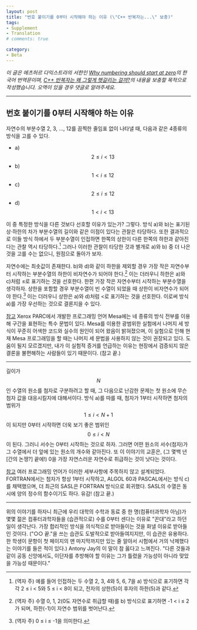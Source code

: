 ```yaml
---
layout: post
title: "번호 붙이기를 0부터 시작해야 하는 이유 (\"C++ 반복자는...\" 보충)"
tags:
- Supplement
- Translation
# comments: true

category:
- Beta
---
```


*이 글은 에츠허르 다익스트라의 서한인 [Why numbering should start at zero](https://www.cs.utexas.edu/users/EWD/transcriptions/EWD08xx/EWD831.html)의 한국어 번역문이며, [C++ 반복자는 왜 그렇게 헷갈리는 걸까?](http://localhost:4000/beta/2021/08/04/why-are-cpp-iterators-so-confusing.html)의 내용을 보충할 목적으로 작성했습니다. 오역이 있을 경우 댓글로 알려주세요.*

---

## 번호 붙이기를 0부터 시작해야 하는 이유

자연수의 부분수열 2, 3, ..., 12를 끔찍한 줄임표 없이 나타낼 때, 다음과 같은 4종류의 방식을 고를 수 있다.

* a&#41; $$2 \le i < 13$$
* b&#41; $$1 < i \le 12$$
* c&#41; $$2 \le i \le 12$$
* d&#41; $$1 < i < 13$$

이 중 특정한 방식을 다른 것보다 선호할 이유가 있는가? 그렇다. 방식 a&#41;와 b&#41;는 표기된 상·하한의 차가 부분수열의 길이와 같은 이점이 있다는 관찰은 타당하다. 또한 결과적으로 이들 방식 하에서 두 부분수열이 인접하면 한쪽의 상한이 다른 한쪽의 하한과 같아진다는 관찰 역시 타당하다.[^tn-adjacent-subsequences] 그러나 이러한 관찰이 타당한 것과 별개로 a&#41;와 b&#41; 중 더 나은 것을 고를 수는 없으니, 원점으로 돌아가 보자.

자연수에는 최솟값이 존재한다. b&#41;와 d&#41;와 같이 하한을 제외할 경우 가장 작은 자연수부터 시작하는 부분수열의 하한이 비자연수가 되어야 한다.[^tn-left-exclusive] 이는 더러우니 하한은 a&#41;와 c&#41;처럼 &le;로 표기하는 것을 선호한다. 한편 가장 작은 자연수부터 시작하는 부분수열을 생각하자. 상한을 포함할 경우 부분수열이 빈 수열이 되었을 때 상한이 비자연수가 되어야 한다.[^tn-right-inclusive] 이는 더러우니 상한은 a&#41;와 d&#41;처럼 <로 표기하는 것을 선호한다. 이로써 방식 a&#41;를 가장 우선하는 것으로 결론지을 수 있다.

<u>참고</u> Xerox PARC에서 개발한 프로그래밍 언어 Mesa에는 네 종류의 방식 전부를 이용해 구간을 표현하는 특수 문법이 있다. Mesa를 이용한 광범위한 실험에서 나머지 세 방식이 꾸준히 어색한 코드와 실수의 원인이 되어 왔음이 밝혀졌으며, 이 실험으로 인해 현재 Mesa 프로그래밍을 할 때는 나머지 세 문법을 사용하지 않는 것이 권장되고 있다. 도움이 될지 모르겠지만, 내가 이 실험적 증거를 언급하는 이유는 현장에서 검증되지 않은 결론을 불편해하는 사람들이 있기 때문이다. (참고 끝.)

***

길이가 $$N$$인 수열의 원소를 첨자로 구분하려고 할 때, 그 다음으로 난감한 문제는 첫 원소에 무슨 첨자 값을 대응시킬지에 대해서이다. 방식 a&#41;를 따를 때, 첨자가 1부터 시작하면 첨자의 범위가 $$1 \le i < N+1$$이 되지만 0부터 시작하면 더욱 보기 좋은 범위인 $$0 \le i < N$$이 된다. 그러니 서수는 0부터 시작하는 것으로 하자. 그러면 어떤 원소의 서수(첨자)가 그 수열에서 더 앞에 있는 원소의 개수와 같아진다. 또 이 이야기의 교훈은, (그 몇백 년\[간의 논쟁?\] 끝에!) 0을 가장 자연스러운 자연수로 취급하는 것이 낫다는 것이다.

<u>참고</u> 여러 프로그래밍 언어가 이러한 세부사항에 주목하지 않고 설계되었다. FORTRAN에서는 첨자가 항상 1부터 시작하고, ALGOL 60과 PASCAL에서는 방식 c&#41;를 채택했으며, 더 최근의 SASL은 FORTRAN 방식으로 회귀했다. SASL의 수열은 동시에 양의 정수의 함수이기도 하다. 유감! (참고 끝.)

***

위의 이야기를 하자니 최근에 우리 대학의 수학과 동료 중 한 명(컴퓨터과학자 아님)가 몇몇 젊은 컴퓨터과학자들을 (습관적으로) 수를 0부터 센다는 이유로 "꼰대"라고 하던 일이 생각난다. 가장 합리적인 방식을 의식적으로 받아들이는 것을 화낼 이유로 받아들인 것이다. ("○○ 끝."을 쓰는 습관도 도발적으로 받아들여지지만, 이 습관은 유용하다. 한 학생이 문항이 첫 페이지의 맨 마지막까지만 있는 줄 알아서 시험에서 거의 낙제했다는 이야기를 들은 적이 있다.) Antony Jay의 이 말이 참 옳다고 느껴진다. "다른 것들과 같이 공동 신앙에서도, 이단자를 추방해야 할 이유는 그가 틀렸을 가능성이 아니라 맞았을 가능성 때문이다."

[^tn-adjacent-subsequences]: (역자 주) 예를 들어 인접하는 두 수열 2, 3, 4와 5, 6, 7을 a&#41; 방식으로 표기하면 각각 2 &le; i < 5와 5 &le; i < 8이 되고, 전자의 상한(5)이 후자의 하한(5)과 같다.
[^tn-left-exclusive]: (역자 주) 수열 0, 1, 2(0도 자연수로 취급할 때)를 b&#41; 방식으로 표기하면 -1 < i &le; 2가 되며, 하한(-1)이 자연수 범위를 벗어난다.
[^tn-right-inclusive]: (역자 주) 0 &le; i &le; -1을 의미한다.